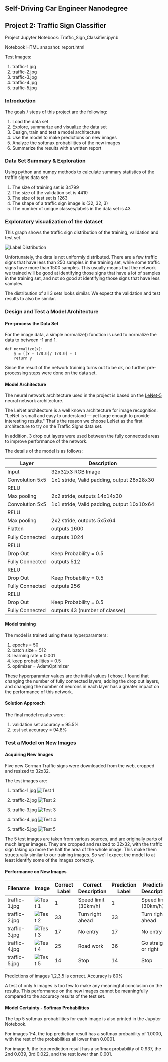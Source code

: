 ## Self-Driving Car Engineer Nanodegree

## Project 2: Traffic Sign Classifier

Project Jupyter Notebook: Traffic_Sign_Classifier.ipynb

Notebook HTML snapshot: report.html

Test Images:
1. traffic-1.jpg
2. traffic-2.jpg
3. traffic-3.jpg
4. traffic-4.jpg
5. traffic-5.jpg

### Introduction

The goals / steps of this project are the following:

1. Load the data set
2. Explore, summarize and visualize the data set
3. Design, train and test a model architecture
4. Use the model to make predictions on new images
5. Analyze the softmax probabilities of the new images
6. Summarize the results with a written report

### Data Set Summary & Exploration

Using python and numpy methods to calculate summary statistics of the traffic signs data set:


1. The size of training set is 34799
2. The size of the validation set is 4410
3. The size of test set is 1263
4. The shape of a traffic sign image is (32, 32, 3)
5. The number of unique classes/labels in the data set is 43

### Exploratory visualization of the dataset

This graph shows the traffic sign distribution of the training, validation and test set.

![Label Distribution](https://github.com/ongchinkiat/SDCND-Project2/raw/master/labels-bar-graph.jpg "Label Distribution")

Unfortunately, the data is not uniformly distributed. There are a few traffic signs that have less than 250 samples in the training set, while some traffic signs have more than 1500 samples. This usually means that the network we trained will be good at identifying those signs that have a lot of samples in the training set, and not so good at identifying those signs that have less samples.

The distribution of all 3 sets looks similar. We expect the validation and test results to also be similar.

### Design and Test a Model Architecture

#### Pre-process the Data Set

For the image data, a simple normalize() function is used to normalize the data to between -1 and 1.

```
def normalize(x):
    y = ((x - 128.0)/ 128.0) - 1
    return y
```

Since the result of the network training turns out to be ok, no further pre-processing steps were done on the data set.

#### Model Architecture

The neural network architecture used in the project is based on the [LeNet-5](http://yann.lecun.com/exdb/lenet/) neural network architecture.

The LeNet architecture is a well known architecture for image recognition. "LeNet is small and easy to understand — yet large enough to provide interesting results." That's the reason we choose LeNet as the first architecture to try on the Traffic Signs data set.

In addition, 3 drop out layers were used between the fully connected areas to improve performance of the network.

The details of the model is as follows:

| Layer | Description |
| ----- | ----- |
| Input | 32x32x3 RGB Image |
| Convolution 5x5 | 1x1 stride, Valid padding, output 28x28x30 |
| RELU |   |
| Max pooling |	2x2 stride, outputs 14x14x30
| Convolution 5x5 | 1x1 stride, Valid padding, output 10x10x64 |
| RELU |   |
| Max pooling |	2x2 stride, outputs 5x5x64 |
| Flatten | outputs 1600 |
| Fully Connected | outputs 1024 |
| RELU |   |
| Drop Out | Keep Probability = 0.5  |
| Fully Connected | outputs 512 |
| RELU |   |
| Drop Out | Keep Probability = 0.5  |
| Fully Connected | outputs 256 |
| RELU |   |
| Drop Out | Keep Probability = 0.5  |
| Fully Connected | outputs 43 (number of classes) |

#### Model training

The model is trained using these hyperparamters:

1. epochs = 50
2. batch size = 512
3. learning rate = 0.001
4. keep probabilities = 0.5
5. optimizer = AdamOptimizer

These hyperparamter values are the initial values I chose. I found that changing the number of fully connected layers, adding the drop out layers, and changing the number of neurons in each layer has a greater impact on the performance of this network.


#### Solution Approach

The final model results were:

1. validation set accuracy = 95.5%
2. test set accuracy = 94.8%

### Test a Model on New Images

#### Acquiring New Images

Five new German Traffic signs were downloaded from the web, cropped and resized to 32x32.

The test images are:
1. traffic-1.jpg ![Test 1](https://github.com/ongchinkiat/SDCND-Project2/raw/master/traffic-1.jpg "Test 1")

2. traffic-2.jpg ![Test 2](https://github.com/ongchinkiat/SDCND-Project2/raw/master/traffic-2.jpg "Test 2")

3. traffic-3.jpg ![Test 3](https://github.com/ongchinkiat/SDCND-Project2/raw/master/traffic-3.jpg "Test 3")


4. traffic-4.jpg ![Test 4](https://github.com/ongchinkiat/SDCND-Project2/raw/master/traffic-4.jpg "Test 4")


5. traffic-5.jpg ![Test 5](https://github.com/ongchinkiat/SDCND-Project2/raw/master/traffic-5.jpg "Test 5")

The 5 test images are taken from various sources, and are originally parts of much larger images. They are cropped and resized to 32x32, with the traffic sign taking up more the half the area of the whole image. This make them structurally similar to our training images. So we'll expect the model to at least identify some of the images correctly.

#### Performance on New Images

| Filename | Image | Correct Label | Correct Description | Prediction Label | Prediction Description |
| ----- | ----- | ----- | ----- | ----- | ----- |
| traffic-1.jpg | ![Test 1](https://github.com/ongchinkiat/SDCND-Project2/raw/master/traffic-1.jpg "Test 1") | 1 | Speed limit (30km/h)| 1 | Speed limit (30km/h) |
| traffic-2.jpg | ![Test 2](https://github.com/ongchinkiat/SDCND-Project2/raw/master/traffic-2.jpg "Test 2") | 33 | Turn right ahead | 33 | Turn right ahead |
| traffic-3.jpg | ![Test 3](https://github.com/ongchinkiat/SDCND-Project2/raw/master/traffic-3.jpg "Test 3") | 17 | No entry | 17 | No entry |
| traffic-4.jpg | ![Test 4](https://github.com/ongchinkiat/SDCND-Project2/raw/master/traffic-4.jpg "Test 4") | 25 | Road work | 36 | Go straight or right |
| traffic-5.jpg | ![Test 5](https://github.com/ongchinkiat/SDCND-Project2/raw/master/traffic-5.jpg "Test 5") | 14 | Stop | 14 | Stop |

Predictions of images 1,2,3,5 is correct. Accuracy is 80%

A test of only 5 images is too few to make any meaningful conclusion on the results. This performance on the new images cannot be meaningfully compared to the accuracy results of the test set.

#### Model Certainty - Softmax Probabilities

The top 5 softmax probabilities for each image is also printed in the Jupyter Notebook.

For images 1-4, the top prediction result has a softmax probability of 1.0000, with the rest of the probabilities all lower than 0.0001.

For image 5, the top prediction result has a softmax probability of 0.937, the 2nd 0.039, 3rd 0.022, and the rest lower than 0.001.
